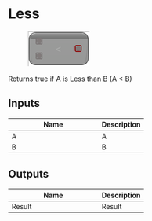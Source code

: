 # Less

<div align="left" data-full-width="false">

<figure><img src="less.png" alt=""><figcaption></figcaption></figure>

</div>

Returns true if A is Less than B (A < B)

## Inputs

<table>
<thead><tr><th width="170">Name</th><th>Description</th></tr></thead>
<tbody>
<tr><td>A</td><td>A</td></tr>
<tr><td>B</td><td>B</td></tr>
</tbody>
</table>

## Outputs

<table>
<thead><tr><th width="170">Name</th><th>Description</th></tr></thead>
<tbody>
<tr><td>Result</td><td>Result</td></tr>
</tbody>
</table>